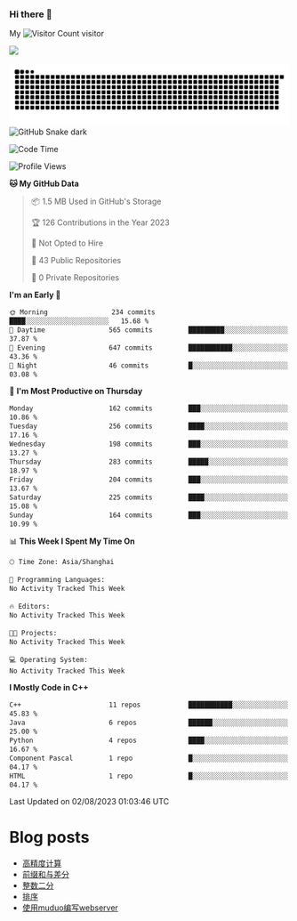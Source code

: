 ### Hi there 👋

My ![Visitor Count](https://profile-counter.glitch.me/bugcat9/count.svg) visitor
<!--
**bugcat9/bugcat9** is a ✨ _special_ ✨ repository because its `README.md` (this file) appears on your GitHub profile.

Here are some ideas to get you started:

- 🔭 I’m currently working on ...
- 🌱 I’m currently learning ...
- 👯 I’m looking to collaborate on ...
- 🤔 I’m looking for help with ...
- 💬 Ask me about ...
- 📫 How to reach me: ...
- 😄 Pronouns: ...
- ⚡ Fun fact: ...
-->
![](https://github-readme-stats.vercel.app/api?username=bugcat9)

![GitHub Snake Light](https://raw.githubusercontent.com/bugcat9/bugcat9/output/github-contribution-grid-snake.svg#gh-light-mode-only)
![GitHub Snake dark](github-snake-dark.svg#gh-dark-mode-only)


<!--START_SECTION:waka-->
![Code Time](http://img.shields.io/badge/Code%20Time-872%20hrs%2046%20mins-blue)

![Profile Views](http://img.shields.io/badge/Profile%20Views-0-blue)

**🐱 My GitHub Data** 

> 📦 1.5 MB Used in GitHub's Storage 
 > 
> 🏆 126 Contributions in the Year 2023
 > 
> 🚫 Not Opted to Hire
 > 
> 📜 43 Public Repositories 
 > 
> 🔑 0 Private Repositories 
 > 
**I'm an Early 🐤** 

```text
🌞 Morning                234 commits         ████░░░░░░░░░░░░░░░░░░░░░   15.68 % 
🌆 Daytime                565 commits         █████████░░░░░░░░░░░░░░░░   37.87 % 
🌃 Evening                647 commits         ███████████░░░░░░░░░░░░░░   43.36 % 
🌙 Night                  46 commits          █░░░░░░░░░░░░░░░░░░░░░░░░   03.08 % 
```
📅 **I'm Most Productive on Thursday** 

```text
Monday                   162 commits         ███░░░░░░░░░░░░░░░░░░░░░░   10.86 % 
Tuesday                  256 commits         ████░░░░░░░░░░░░░░░░░░░░░   17.16 % 
Wednesday                198 commits         ███░░░░░░░░░░░░░░░░░░░░░░   13.27 % 
Thursday                 283 commits         █████░░░░░░░░░░░░░░░░░░░░   18.97 % 
Friday                   204 commits         ███░░░░░░░░░░░░░░░░░░░░░░   13.67 % 
Saturday                 225 commits         ████░░░░░░░░░░░░░░░░░░░░░   15.08 % 
Sunday                   164 commits         ███░░░░░░░░░░░░░░░░░░░░░░   10.99 % 
```


📊 **This Week I Spent My Time On** 

```text
🕑︎ Time Zone: Asia/Shanghai

💬 Programming Languages: 
No Activity Tracked This Week

🔥 Editors: 
No Activity Tracked This Week

🐱‍💻 Projects: 
No Activity Tracked This Week

💻 Operating System: 
No Activity Tracked This Week
```

**I Mostly Code in C++** 

```text
C++                      11 repos            ███████████░░░░░░░░░░░░░░   45.83 % 
Java                     6 repos             ██████░░░░░░░░░░░░░░░░░░░   25.00 % 
Python                   4 repos             ████░░░░░░░░░░░░░░░░░░░░░   16.67 % 
Component Pascal         1 repo              █░░░░░░░░░░░░░░░░░░░░░░░░   04.17 % 
HTML                     1 repo              █░░░░░░░░░░░░░░░░░░░░░░░░   04.17 % 
```




 Last Updated on 02/08/2023 01:03:46 UTC
<!--END_SECTION:waka-->
# Blog posts
<!-- BLOG-POST-LIST:START -->
- [高精度计算](https://bugcat.top/2023/07/03/%E7%AE%97%E6%B3%95%E5%AD%A6%E4%B9%A0/3.%E9%AB%98%E7%B2%BE%E5%BA%A6%E8%AE%A1%E7%AE%97/)
- [前缀和与差分](https://bugcat.top/2023/07/03/%E7%AE%97%E6%B3%95%E5%AD%A6%E4%B9%A0/4.%E5%89%8D%E7%BC%80%E5%92%8C%E4%B8%8E%E5%B7%AE%E5%88%86/)
- [整数二分](https://bugcat.top/2023/07/01/%E7%AE%97%E6%B3%95%E5%AD%A6%E4%B9%A0/2.%E6%95%B4%E6%95%B0%E4%BA%8C%E5%88%86/)
- [排序](https://bugcat.top/2023/07/01/%E7%AE%97%E6%B3%95%E5%AD%A6%E4%B9%A0/1.%E6%8E%92%E5%BA%8F/)
- [使用muduo编写webserver](https://bugcat.top/2023/02/13/Linux/%E4%BB%8E0%E5%BC%80%E5%A7%8B%E6%9E%84%E5%BB%BAmuduo/%E4%BD%BF%E7%94%A8muduo%E7%BC%96%E5%86%99webserver/)
<!-- BLOG-POST-LIST:END -->
